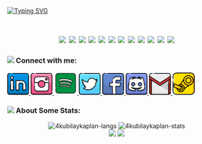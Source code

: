 [![Typing SVG](https://readme-typing-svg.herokuapp.com?font=Architects+Daughter&size=25&duration=2500&width=525&height=45&lines=+Software+Developer;Philomath%2C+Epicurean+and+Refined;I'm+interested+in+mobile+and+web+programming)](https://git.io/typing-svg) 

<h1 align="center"><a> <img src="https://media3.giphy.com/media/ln7z2eWriiQAllfVcn/200w.webp" width="120"> </a>
<a> <img src="https://i.giphy.com/media/LMt9638dO8dftAjtco/200.webp" width="120"> </a>
<a> <img src="https://i.giphy.com/media/IdyAQJVN2kVPNUrojM/200.webp" width="120"" width="120"> </a>
<a> <img src="https://i.giphy.com/media/UQJlZ2OcaCA2RLfGiZ/200.webp" width="120"> </a>
<a> <img src="https://i.giphy.com/media/kdFc8fubgS31b8DsVu/200.webp" width="120"> </a>
<a> <img src="https://i.giphy.com/media/XAxylRMCdpbEWUAvr8/200.webp" width="120"> </a>
<a> <img src="https://i.giphy.com/media/fsEaZldNC8A1PJ3mwp/200.webp" width="120"> </a>  
<a> <img src="https://i.giphy.com/media/Sr8xDpMwVKOHUWDVRD/200.webp" width="120"> </a>
<a> <img src="https://i.giphy.com/media/VgGthkhUvGgOit7Y9i/200.webp" width="120"> </a>
<a> <img src="https://i.giphy.com/media/eNAsjO55tPbgaor7ma/200.webp" width="120"> </a>
<a> <img src="https://i.giphy.com/media/KzJkzjggfGN5Py6nkT/200.webp" width="120"> </a>  
<a> <img src="https://i.giphy.com/media/kH1DBkPNyZPOk0BxrM/100.webp" width="120"> </a>
</h1>
<h3> <img src="https://media2.giphy.com/media/QssGEmpkyEOhBCb7e1/giphy.gif?cid=ecf05e47a0n3gi1bfqntqmob8g9aid1oyj2wr3ds3mg700bl&rid=giphy.gif" width="50px"> Connect with me:</h3>

<a href="https://www.linkedin.com/in/kubilay-kaplan-1b3562232/">
  <img alt="Linkedin" width="50px" src="https://github.com/4kubilaykaplan/4kubilaykaplan/blob/master/icons/linkedin.png" /> 

<a href="https://www.instagram.com/kubilaykaplan__">
  <img alt="Instagram" width="50px" src="https://github.com/4kubilaykaplan/4kubilaykaplan/blob/master/icons/instagram.png" />

<a href="https://open.spotify.com/user/kubilay91?si=5089249460874cd1">
  <img alt="Spotify" width="53px" src="https://github.com/4kubilaykaplan/4kubilaykaplan/blob/master/icons/spotify.png" />
</a>
<a href="https://twitter.com/sensazi0ne__">
  <img alt="Twitter" width="50px" src="https://github.com/4kubilaykaplan/4kubilaykaplan/blob/master/icons/twitter.png"/>
</a>
<a href="https://www.facebook.com/kubilay.kaplan.7568">
  <img alt="Facebook" width="50px" src="https://github.com/4kubilaykaplan/4kubilaykaplan/blob/master/icons/facebook.png" />
</a>  
<a href="discordapp.com/users/722124917558083664">
  <img alt="Discord" width="50px" src="https://github.com/4kubilaykaplan/4kubilaykaplan/blob/master/icons/discord.png" />
</a>  
<a href="mailto:4kubilaykaplan@gmail.com?subject=[GitHub]%20🔥%20profile%20contact&body=Hello">
  <img alt="GMail" width="50px" src="https://github.com/4kubilaykaplan/4kubilaykaplan/blob/master/icons/gmail.png" />
</a>  
<a href="https://steamcommunity.com/profiles/76561198170997113/">
  <img alt="Steam" width="51px" src="https://github.com/4kubilaykaplan/4kubilaykaplan/blob/master/icons/steam2.png" />
</a> 
<br>

<h3> <img src="https://media0.giphy.com/media/cNZqrH5IzOG0xrlWks/giphy.gif" width="50px"> About Some Stats:</h3> 
<div align="center">
<img height="150em" src="https://github-readme-stats.vercel.app/api/top-langs/?username=4kubilaykaplan&layout=compact&show_icon=true&theme=algolia" alt="4kubilaykaplan-langs"/>
<img height="150em" src="https://github-readme-stats.vercel.app/api/?username=4kubilaykaplan&layout=compact&show_icon=true&theme=algolia" alt="4kubilaykaplan-stats"/>
</div>
<div align="center">
  <img src="http://github-readme-streak-stats.herokuapp.com?user=4kubilaykaplan&theme=algolia&background=0d1117&hide_border=true" />
  <img src="https://activity-graph.herokuapp.com/graph?username=4kubilaykaplan&theme=react-dark"/>
  <!-- <img src="https://peaceful-beyond-61134.herokuapp.com/graph?username=4kubilaykaplan&theme=react-dark"/> -->
</div>
  

